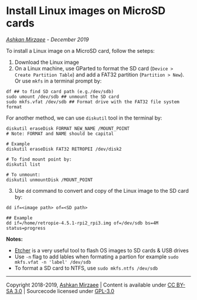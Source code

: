 # Install Linux images on MicroSD cards
*[Ashkan Mirzaee](https://ashki23.github.io/index.html) - December 2019*

To install a Linux image on a MicroSD card, follow the seteps:
1. Download the Linux image
2. On a Linux machine, use GParted to format the SD card (`Device > Create Partition Table`) and add a FAT32 partition (`Partition > New`). Or use `mkfs` in a terminal prompt by:
```
df ## to find SD card path (e.g./dev/sdb)
sudo umount /dev/sdb ## unmount the SD card
sudo mkfs.vfat /dev/sdb ## Format drive with the FAT32 file system format
```

For another method, we can use `diskutil` tool in the terminal by:
```
diskutil eraseDisk FORMAT NEW_NAME /MOUNT_POINT
# Note: FORMAT and NAME should be capital

# Example
diskutil eraseDisk FAT32 RETROPEI /dev/disk2

# To find mount point by:
diskutil list

# To unmount:
diskutil unmountDisk /MOUNT_POINT
```

3. Use `dd` command to convert and copy of the Linux image to the SD card by:
```
dd if=<image path> of=<SD path>

## Example
dd if=/home/retropie-4.5.1-rpi2_rpi3.img of=/dev/sdb bs=4M status=progress
```

**Notes:**
- [Etcher](https://www.balena.io/etcher/) is a very useful tool to flash OS images to SD cards & USB drives
- Use `-n` flag to add lables when formating a partion for example `sudo mkfs.vfat -n 'label' /dev/sdb` 
- To format a SD card to NTFS, use `sudo mkfs.ntfs /dev/sdb`

---
Copyright 2018-2019, [Ashkan Mirzaee](https://ashki23.github.io/index.html) | Content is available under [CC BY-SA 3.0](https://creativecommons.org/licenses/by-sa/3.0/) | Sourcecode licensed under [GPL-3.0](https://www.gnu.org/licenses/gpl-3.0.en.html)
